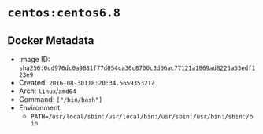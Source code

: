 # `centos:centos6.8`

## Docker Metadata

- Image ID: `sha256:0cd976dc0a9881f77d054ca36c8700c3d66ac77121a1869ad8223a53edf123e9`
- Created: `2016-08-30T18:20:34.565935321Z`
- Arch: `linux`/`amd64`
- Command: `["/bin/bash"]`
- Environment:
  - `PATH=/usr/local/sbin:/usr/local/bin:/usr/sbin:/usr/bin:/sbin:/bin`
